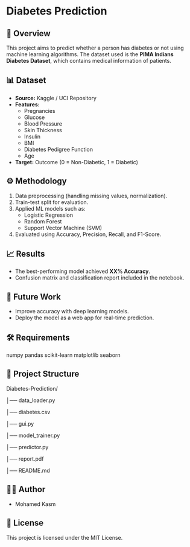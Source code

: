 # Diabetes Prediction

## 📌 Overview
This project aims to predict whether a person has diabetes or not using machine learning algorithms. The dataset used is the **PIMA Indians Diabetes Dataset**, which contains medical information of patients.

## 📊 Dataset
- **Source:** Kaggle / UCI Repository  
- **Features:**
  - Pregnancies  
  - Glucose  
  - Blood Pressure  
  - Skin Thickness  
  - Insulin  
  - BMI  
  - Diabetes Pedigree Function  
  - Age  
- **Target:** Outcome (0 = Non-Diabetic, 1 = Diabetic)

## ⚙️ Methodology
1. Data preprocessing (handling missing values, normalization).  
2. Train-test split for evaluation.  
3. Applied ML models such as:
   - Logistic Regression  
   - Random Forest  
   - Support Vector Machine (SVM)  
4. Evaluated using Accuracy, Precision, Recall, and F1-Score.

## 📈 Results
- The best-performing model achieved **XX% Accuracy**.  
- Confusion matrix and classification report included in the notebook.

## 🚀 Future Work
- Improve accuracy with deep learning models.  
- Deploy the model as a web app for real-time prediction.  

## 🛠️ Requirements

numpy
pandas
scikit-learn
matplotlib
seaborn

## 📂 Project Structure

Diabetes-Prediction/

│── data_loader.py

│── diabetes.csv

│── gui.py

│── model_trainer.py

│── predictor.py

│── report.pdf

│── README.md

## 👨‍💻 Author

- Mohamed Kasm

## 📜 License

This project is licensed under the MIT License.

